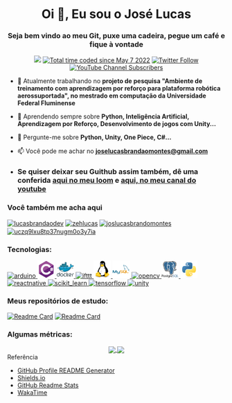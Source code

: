 <h1 align="center">Oi 👋, Eu sou o José Lucas</h1>
<h3 align="center">Seja bem vindo ao meu Git, puxe uma cadeira, pegue um café e fique à vontade</h3>

<div align="center">
    <img src="https://komarev.com/ghpvc/?username=zehlucas&label=Profile%20views&color=0e75b6&style=flat" />
    <a href="https://wakatime.com/@d1cce755-a209-4928-b225-db496aecbdb5"><img src="https://wakatime.com/badge/user/d1cce755-a209-4928-b225-db496aecbdb5.svg" alt="Total time coded since May 7 2022" /></a>
    <!<img alt="GitHub followers" src="https://img.shields.io/github/followers/zehlucas?style=social">
    <a href="https://twitter.com/lucasbrandaodev"><img alt="Twitter Follow" src="https://img.shields.io/twitter/follow/lucasbrandaodev?style=social"></a>
    <a href="https://www.youtube.com/channel/UCzq9lXu8TP37NuGm0o3Y7iA" ><img alt="YouTube Channel Subscribers" src="https://img.shields.io/youtube/channel/subscribers/UCzq9lXu8TP37NuGm0o3Y7iA?style=social"> </a>
    <!<img alt="YouTube Channel Views" src="https://img.shields.io/youtube/channel/views/UCzq9lXu8TP37NuGm0o3Y7iA?style=social">
</div>

- 🔭 Atualmente trabalhando no **projeto de pesquisa "Ambiente de treinamento com aprendizagem por reforço para plataforma robótica aerossuportada", no mestrado em computação da Universidade Federal Fluminense**

- 🌱 Aprendendo sempre sobre **Python, Inteligência Artificial, Aprendizagem por Reforço, Desenvolvimento de jogos com Unity...**

- 💬 Pergunte-me sobre **Python, Unity, One Piece, C#...**

- 📫 Você pode me achar no **joselucasbrandaomontes@gmail.com**

- ### Se quiser deixar seu Guithub assim também, dê uma conferida [aqui no meu loom](https://loom.com/share/folder/1cb40ff529294c75a56470553d138204) e [aqui, no meu canal do youtube](https://www.youtube.com/channel/UCzq9lXu8TP37NuGm0o3Y7iA)


<h3 align="left">Você também me acha aqui</h3>
<p align="left">
<a href="https://twitter.com/lucasbrandaodev" target="blank"><img align="center" src="https://raw.githubusercontent.com/rahuldkjain/github-profile-readme-generator/master/src/images/icons/Social/twitter.svg" alt="lucasbrandaodev" height="30" width="40" /></a>
<a href="https://linkedin.com/in/zehlucas" target="blank"><img align="center" src="https://raw.githubusercontent.com/rahuldkjain/github-profile-readme-generator/master/src/images/icons/Social/linked-in-alt.svg" alt="zehlucas" height="30" width="40" /></a>
<a href="https://kaggle.com/joslucasbrandomontes" target="blank"><img align="center" src="https://raw.githubusercontent.com/rahuldkjain/github-profile-readme-generator/master/src/images/icons/Social/kaggle.svg" alt="joslucasbrandomontes" height="30" width="40" /></a>
<a href="https://www.youtube.com/c/uczq9lxu8tp37nugm0o3y7ia" target="blank"><img align="center" src="https://raw.githubusercontent.com/rahuldkjain/github-profile-readme-generator/master/src/images/icons/Social/youtube.svg" alt="uczq9lxu8tp37nugm0o3y7ia" height="30" width="40" /></a>
</p>

<h3 align="left">Tecnologias:</h3>
<p align="left"> <a href="https://www.arduino.cc/" target="_blank" rel="noreferrer"> <img src="https://cdn.worldvectorlogo.com/logos/arduino-1.svg" alt="arduino" width="40" height="40"/> </a> <a href="https://www.w3schools.com/cs/" target="_blank" rel="noreferrer"> <img src="https://raw.githubusercontent.com/devicons/devicon/master/icons/csharp/csharp-original.svg" alt="csharp" width="40" height="40"/> </a> <a href="https://www.docker.com/" target="_blank" rel="noreferrer"> <img src="https://raw.githubusercontent.com/devicons/devicon/master/icons/docker/docker-original-wordmark.svg" alt="docker" width="40" height="40"/> </a> <a href="https://ifttt.com/" target="_blank" rel="noreferrer"> <img src="https://www.vectorlogo.zone/logos/ifttt/ifttt-ar21.svg" alt="ifttt" width="40" height="40"/> </a> <a href="https://www.linux.org/" target="_blank" rel="noreferrer"> <img src="https://raw.githubusercontent.com/devicons/devicon/master/icons/linux/linux-original.svg" alt="linux" width="40" height="40"/> </a> <a href="https://www.mysql.com/" target="_blank" rel="noreferrer"> <img src="https://raw.githubusercontent.com/devicons/devicon/master/icons/mysql/mysql-original-wordmark.svg" alt="mysql" width="40" height="40"/> </a> <a href="https://opencv.org/" target="_blank" rel="noreferrer"> <img src="https://www.vectorlogo.zone/logos/opencv/opencv-icon.svg" alt="opencv" width="40" height="40"/> </a> <a href="https://www.postgresql.org" target="_blank" rel="noreferrer"> <img src="https://raw.githubusercontent.com/devicons/devicon/master/icons/postgresql/postgresql-original-wordmark.svg" alt="postgresql" width="40" height="40"/> </a> <a href="https://www.python.org" target="_blank" rel="noreferrer"> <img src="https://raw.githubusercontent.com/devicons/devicon/master/icons/python/python-original.svg" alt="python" width="40" height="40"/> </a> <a href="https://reactnative.dev/" target="_blank" rel="noreferrer"> <img src="https://reactnative.dev/img/header_logo.svg" alt="reactnative" width="40" height="40"/> </a> <a href="https://scikit-learn.org/" target="_blank" rel="noreferrer"> <img src="https://upload.wikimedia.org/wikipedia/commons/0/05/Scikit_learn_logo_small.svg" alt="scikit_learn" width="40" height="40"/> </a> <a href="https://www.tensorflow.org" target="_blank" rel="noreferrer"> <img src="https://www.vectorlogo.zone/logos/tensorflow/tensorflow-icon.svg" alt="tensorflow" width="40" height="40"/> </a> <a href="https://unity.com/" target="_blank" rel="noreferrer"> <img src="https://www.vectorlogo.zone/logos/unity3d/unity3d-icon.svg" alt="unity" width="40" height="40"/> </a> </p>

<h3 align="left">Meus repositórios de estudo:</h3>

[![Readme Card](https://github-readme-stats.vercel.app/api/pin/?username=zehlucas&repo=estudosia)](https://github.com/zehlucas/estudosia/)
[![Readme Card](https://github-readme-stats.vercel.app/api/pin/?username=zehlucas&repo=pinnedcamera)](https://github.com/zehlucas/pinnedcamera/)

<h3 align="left">Algumas métricas:</h3>

<div align="center">
  <a href="https://github.com/zehlucas/">
    <img height="200em" align="center" src="https://github-readme-stats.vercel.app/api?username=zehlucas&count_private=true&show_icons=true" />
  </a>
  <a href="https://wakatime.com/@zehlucas">  
    <img height="300em" align="center" src="https://github-readme-stats.vercel.app/api/wakatime?username=zehlucas&layout=compact" />
  </a>
</div
    
## Referência

 - [GitHub Profile README Generator](https://rahuldkjain.github.io/gh-profile-readme-generator/)
 - [Shields.io](https://shields.io/)
 - [GitHub Readme Stats](https://github.com/anuraghazra/github-readme-stats)
 - [WakaTime](https://wakatime.com/@zehlucas)
